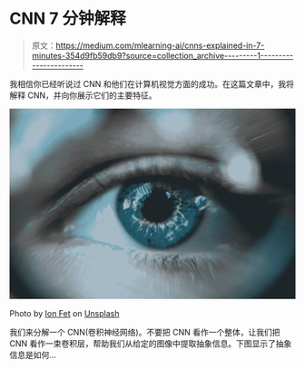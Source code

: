 # CNN 7 分钟解释

> 原文：<https://medium.com/mlearning-ai/cnns-explained-in-7-minutes-354d9fb59db9?source=collection_archive---------1----------------------->

我相信你已经听说过 CNN 和他们在计算机视觉方面的成功。在这篇文章中，我将解释 CNN，并向你展示它们的主要特征。

![](img/00ae1343e829523bc5aa1bdde002b5a5.png)

Photo by [Ion Fet](https://unsplash.com/@ionfet?utm_source=medium&utm_medium=referral) on [Unsplash](https://unsplash.com?utm_source=medium&utm_medium=referral)

我们来分解一个 CNN(卷积神经网络)。不要把 CNN 看作一个整体，让我们把 CNN 看作一束卷积层，帮助我们从给定的图像中提取抽象信息。下图显示了抽象信息是如何…
